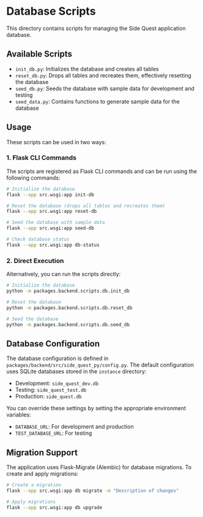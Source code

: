 # Database Scripts

This directory contains scripts for managing the Side Quest application database.

## Available Scripts

- `init_db.py`: Initializes the database and creates all tables
- `reset_db.py`: Drops all tables and recreates them, effectively resetting the database
- `seed_db.py`: Seeds the database with sample data for development and testing
- `seed_data.py`: Contains functions to generate sample data for the database

## Usage

These scripts can be used in two ways:

### 1. Flask CLI Commands

The scripts are registered as Flask CLI commands and can be run using the following commands:

```bash
# Initialize the database
flask --app src.wsgi:app init-db

# Reset the database (drops all tables and recreates them)
flask --app src.wsgi:app reset-db

# Seed the database with sample data
flask --app src.wsgi:app seed-db

# Check database status
flask --app src.wsgi:app db-status
```

### 2. Direct Execution

Alternatively, you can run the scripts directly:

```bash
# Initialize the database
python -m packages.backend.scripts.db.init_db

# Reset the database
python -m packages.backend.scripts.db.reset_db

# Seed the database
python -m packages.backend.scripts.db.seed_db
```

## Database Configuration

The database configuration is defined in `packages/backend/src/side_quest_py/config.py`. The default configuration uses SQLite databases stored in the `instance` directory:

- Development: `side_quest_dev.db`
- Testing: `side_quest_test.db`
- Production: `side_quest.db`

You can override these settings by setting the appropriate environment variables:

- `DATABASE_URL`: For development and production
- `TEST_DATABASE_URL`: For testing

## Migration Support

The application uses Flask-Migrate (Alembic) for database migrations. To create and apply migrations:

```bash
# Create a migration
flask --app src.wsgi:app db migrate -m "Description of changes"

# Apply migrations
flask --app src.wsgi:app db upgrade
```

